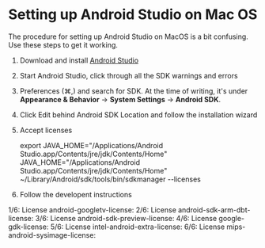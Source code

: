 # Setting up Android Studio on Mac OS

The procedure for setting up Android Studio on MacOS is a bit confusing.
Use these steps to get it working.

1. Download and install [Android Studio](https://developer.android.com/studio/)

2. Start Android Studio, click through all the SDK warnings and errors

3. Preferences (⌘,) and search for SDK. At the time of writing, it's under **Appearance & Behavior** -> **System Settings** -> **Android SDK**.

4. Click Edit behind Android SDK Location and follow the installation wizard

5. Accept licenses

	export JAVA_HOME="/Applications/Android Studio.app/Contents/jre/jdk/Contents/Home"
	JAVA_HOME="/Applications/Android Studio.app/Contents/jre/jdk/Contents/Home" ~/Library/Android/sdk/tools/bin/sdkmanager --licenses

6. Follow the developent instructions


1/6: License android-googletv-license:
2/6: License android-sdk-arm-dbt-license:
3/6: License android-sdk-preview-license:
4/6: License google-gdk-license:
5/6: License intel-android-extra-license:
6/6: License mips-android-sysimage-license:
